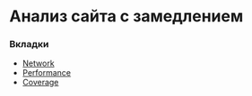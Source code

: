 # Анализ сайта с замедлением

### Вкладки
- [Network](./Network/README.md)
- [Performance](./Performance/README.md)
- [Coverage](./Coverage/README.md)